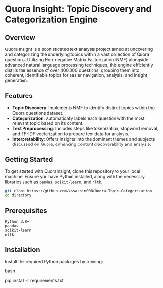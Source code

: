 # Quora Insight: Topic Discovery and Categorization Engine

## Overview
Quora Insight is a sophisticated text analysis project aimed at uncovering and categorizing the underlying topics within a vast collection of Quora questions. Utilizing Non-negative Matrix Factorization (NMF) alongside advanced natural language processing techniques, this engine efficiently distills the essence of over 400,000 questions, grouping them into coherent, identifiable topics for easier navigation, analysis, and insight generation.

## Features
- **Topic Discovery**: Implements NMF to identify distinct topics within the Quora questions dataset.
- **Categorization**: Automatically labels each question with the most relevant topic based on its content.
- **Text Preprocessing**: Includes steps like tokenization, stopword removal, and TF-IDF vectorization to prepare text data for analysis.
- **Interpretability**: Offers insights into the dominant themes and subjects discussed on Quora, enhancing content discoverability and analysis.

## Getting Started
To get started with QuoraInsight, clone this repository to your local machine. Ensure you have Python installed, along with the necessary libraries such as `pandas`, `scikit-learn`, and `nltk`.

```bash
git clone https://github.com/assassin008/Quora-Topic-Categorization
cd directory
```

## Prerequisites


    Python 3.8+
    pandas
    scikit-learn
    nltk

## Installation

Install the required Python packages by running:

bash

pip install -r requirements.txt



